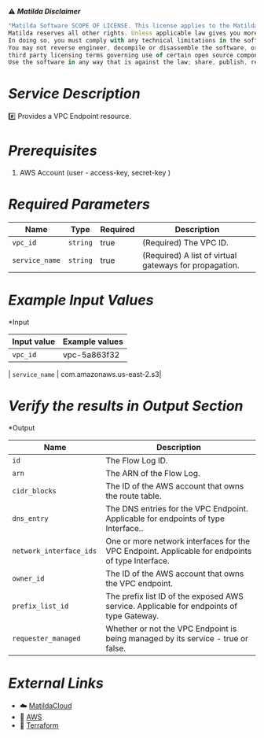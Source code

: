 :warning: ***Matilda Disclaimer***
```javascript
"Matilda Software SCOPE OF LICENSE. This license applies to the Matilda cloud product. The software is licensed, not sold. This agreement only gives you some rights to use the software. 
Matilda reserves all other rights. Unless applicable law gives you more rights despite this limitation, you may use the software only as expressly permitted in this agreement. 
In doing so, you must comply with any technical limitations in the software that only allow you to use it in certain ways. 
You may not reverse engineer, decompile or disassemble the software, or otherwise attempt to derive the source code for the software except and solely to the extent required by 
third party licensing terms governing use of certain open source components that may be included in the software; remove, minimize, block or modify any notices of Matilda or its suppliers in the software; 
Use the software in any way that is against the law; share, publish, rent or lease the software, or provide the software as a offering for others to use."
```

# *Service Description*
:hash: Provides a VPC Endpoint resource.

# *Prerequisites*
1. AWS Account (user - access-key, secret-key )




# *Required Parameters*
| Name | Type | Required | Description |
| --- | --- | --- | --- |
| `vpc_id` | `string` | true | (Required) The VPC ID. |
| `service_name` | `string` | true | (Required) A list of virtual gateways for propagation. |




# *Example Input Values*
*Input

| Input value                       | Example values                                                                           |
|-----------------------------------|------------------------------------------------------------------------------------------|
| `vpc_id`                             | vpc-5a863f32                                                                   | 

| `service_name`                        | com.amazonaws.us-east-2.s3|


# *Verify the results in Output Section*
*Output

| Name | Description |
| ------------- | ------------- |
| `id` |  The Flow Log ID. |
| `arn` |The ARN of the Flow Log. |
| `cidr_blocks ` |The ID of the AWS account that owns the route table. |
| `dns_entry ` |The DNS entries for the VPC Endpoint. Applicable for endpoints of type Interface.. |
| `network_interface_ids ` |One or more network interfaces for the VPC Endpoint. Applicable for endpoints of type Interface. |
| `owner_id ` |The ID of the AWS account that owns the VPC endpoint. |
| `prefix_list_id ` |The prefix list ID of the exposed AWS service. Applicable for endpoints of type Gateway. |
| `requester_managed ` |Whether or not the VPC Endpoint is being managed by its service - true or false.|



# *External Links*
* :cloud: [MatildaCloud](https://www.matildacloud.com/docs/ "Matildacloud")
* :link: [AWS](https://aws.amazon.com/console/)
* :link: [Terraform](https://registry.terraform.io/providers/hashicorp/aws/latest/docs/resources/vpc_endpoint#argument-reference)